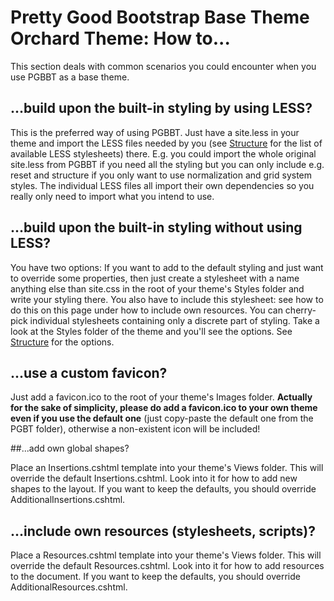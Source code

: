 # Pretty Good Bootstrap Base Theme Orchard Theme: How to...



This section deals with common scenarios you could encounter when you use PGBBT as a base theme.


## ...build upon the built-in styling by using LESS?

This is the preferred way of using PGBBT. Just have a site.less in your theme and import the LESS files needed by you (see [Structure](Structure.md) for the list of available LESS stylesheets) there. E.g. you could import the whole original site.less from PGBBT if you need all the styling but you can only include e.g. reset and structure if you only want to use normalization and grid system styles. The individual LESS files all import their own dependencies so you really only need to import what you intend to use.


## ...build upon the built-in styling without using LESS?

You have two options:
If you want to add to the default styling and just want to override some properties, then just create a stylesheet with a name anything else than site.css in the root of your theme's Styles folder and write your styling there. You also have to include this stylesheet: see how to do this on this page under how to include own resources.
You can cherry-pick individual stylesheets containing only a discrete part of styling. Take a look at the Styles folder of the theme and you'll see the options. See [Structure](Structure.md) for the options.


## ...use a custom favicon?

Just add a favicon.ico to the root of your theme's Images folder. **Actually for the sake of simplicity, please do add a favicon.ico to your own theme even if you use the default one** (just copy-paste the default one from the PGBT folder), otherwise a non-existent icon will be included!


##...add own global shapes?

Place an Insertions.cshtml template into your theme's Views folder. This will override the default Insertions.cshtml. Look into it for how to add new shapes to the layout. If you want to keep the defaults, you should override AdditionalInsertions.cshtml.


## ...include own resources (stylesheets, scripts)?

Place a Resources.cshtml template into your theme's Views folder. This will override the default Resources.cshtml. Look into it for how to add resources to the document. If you want to keep the defaults, you should override AdditionalResources.cshtml.